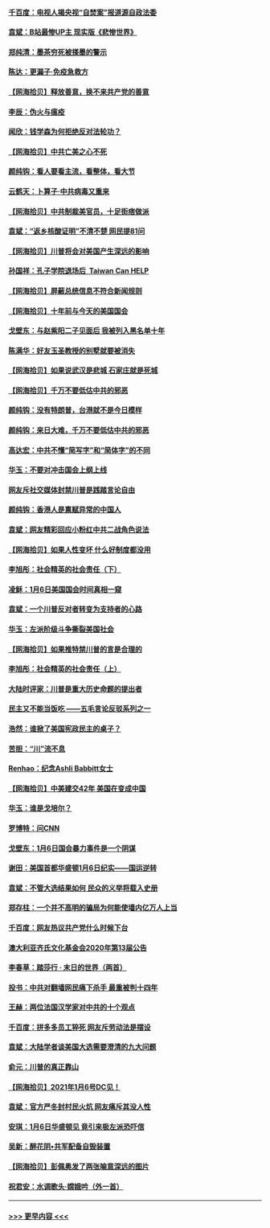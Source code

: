 #### [千百度：电视人揭央视“自焚案”报道源自政法委](../pages/nsc993/n12709760.md?t=01251301) 
#### [袁斌：B站最惨UP主 现实版《悲惨世界》](../pages/nsc993/n12709686.md?t=01251301) 
#### [郑纯清：墨茶穷死被搽墨的警示](../pages/nsc993/n12709262.md?t=01251301) 
#### [陈达：更漏子·免疫急救方](../pages/nsc993/n12709244.md?t=01251301) 
#### [【网海拾贝】释放善意，换不来共产党的善意](../pages/nsc993/n12708361.md?t=01251301) 
#### [李辰：伪火与瘟疫](../pages/nsc993/n12707981.md?t=01251301) 
#### [闻欣：钱学森为何拒绝反对法轮功？](../pages/nsc993/n12707407.md?t=01251301) 
#### [【网海拾贝】中共亡美之心不死](../pages/nsc993/n12707621.md?t=01251301) 
#### [颜纯钩：看人要看主流，看整体，看大节](../pages/nsc993/n12707536.md?t=01251301) 
#### [云鹤天：卜算子‧中共病毒又重来](../pages/nsc993/n12707408.md?t=01251301) 
#### [【网海拾贝】中共制裁美官员，十足街痞做派](../pages/nsc993/n12705115.md?t=01251301) 
#### [袁斌：“返乡核酸证明”不清不楚 网民提81问](../pages/nsc993/n12704982.md?t=01251301) 
#### [【网海拾贝】川普将会对美国产生深远的影响](../pages/nsc993/n12703045.md?t=01251301) 
#### [孙国祥：孔子学院退场后  Taiwan Can HELP](../pages/nsc993/n12702430.md?t=01251301) 
#### [【网海拾贝】屏蔽总统信息不符合新闻规则](../pages/nsc993/n12699998.md?t=01251301) 
#### [【网海拾贝】十年前与今天的美国国会](../pages/nsc993/n12696993.md?t=01251301) 
#### [戈壁东：与赵紫阳二子见面后 我被列入黑名单十年](../pages/nsc993/n12696215.md?t=01251301) 
#### [陈满华：好友玉圣教授的别墅就要被消失](../pages/nsc993/n12695411.md?t=01251301) 
#### [【网海拾贝】如果说武汉是悲城 石家庄就是死城](../pages/nsc993/n12694589.md?t=01251301) 
#### [【网海拾贝】千万不要低估中共的邪恶](../pages/nsc993/n12692771.md?t=01251301) 
#### [颜纯钩：没有特朗普，台港就不是今日模样](../pages/nsc993/n12692678.md?t=01251301) 
#### [颜纯钩：来日大难，千万不要低估中共的邪恶](../pages/nsc993/n12692080.md?t=01251301) 
#### [高达宏：中共不懂“简写字”和“简体字”的不同](../pages/nsc993/n12692068.md?t=01251301) 
#### [华玉：不要对冲击国会上纲上线](../pages/nsc993/n12689948.md?t=01251301) 
#### [网友斥社交媒体封禁川普是践踏言论自由](../pages/nsc993/n12687482.md?t=01251301) 
#### [颜纯钩：香港人是禀赋异常的中国人](../pages/nsc993/n12685142.md?t=01251301) 
#### [袁斌：网友精彩回应小粉红中共二战角色说法](../pages/nsc993/n12684994.md?t=01251301) 
#### [【网海拾贝】如果人性变坏 什么好制度都没用](../pages/nsc993/n12683000.md?t=01251301) 
#### [李旭彤：社会精英的社会责任（下）](../pages/nsc993/n12680604.md?t=01251301) 
#### [凌稣：1月6日美国国会时间真相一窥](../pages/nsc993/n12682780.md?t=01251301) 
#### [袁斌：一个川普反对者转变为支持者的心路](../pages/nsc993/n12682700.md?t=01251301) 
#### [华玉：左派阶级斗争撕裂美国社会](../pages/nsc993/n12681226.md?t=01251301) 
#### [【网海拾贝】如果推特禁川普的言是合理的](../pages/nsc993/n12681232.md?t=01251301) 
#### [李旭彤：社会精英的社会责任（上）](../pages/nsc993/n12680501.md?t=01251301) 
#### [大陆时评家：川普是重大历史命题的提出者](../pages/nsc993/n12679904.md?t=01251301) 
#### [民主又不能当饭吃 ——五毛言论反驳系列之一](../pages/nsc993/n12679877.md?t=01251301) 
#### [浩然：谁掀了美国宪政民主的桌子？](../pages/nsc993/n12679850.md?t=01251301) 
#### [苦胆：“川”流不息](../pages/nsc993/n12678388.md?t=01251301) 
#### [Renhao：纪念Ashli Babbitt女士](../pages/nsc993/n12678359.md?t=01251301) 
#### [【网海拾贝】中美建交42年 美国在变成中国](../pages/nsc993/n12678324.md?t=01251301) 
#### [华玉：谁是戈培尔？](../pages/nsc993/n12677515.md?t=01251301) 
#### [罗博特：问CNN](../pages/nsc993/n12677172.md?t=01251301) 
#### [戈壁东：1月6日国会暴力事件是一个阴谋](../pages/nsc993/n12674639.md?t=01251301) 
#### [谢田：美国首都华盛顿1月6日纪实——国运逆转](../pages/nsc993/n12673190.md?t=01251301) 
#### [袁斌：不管大选结果如何 民众的义举将载入史册](../pages/nsc993/n12672787.md?t=01251301) 
#### [郑存柱：一个并不高明的骗局为何能使墙内亿万人上当](../pages/nsc993/n12671449.md?t=01251301) 
#### [千百度：网友热议共产党什么时候下台](../pages/nsc993/n12670442.md?t=01251301) 
#### [澳大利亚齐氏文化基金会2020年第13届公告](../pages/nsc993/n12670273.md?t=01251301) 
#### [李春草：踏莎行 · 末日的世界（两首）](../pages/nsc993/n12670253.md?t=01251301) 
#### [投书：中共对翻墙网民痛下杀手 最重被判十四年](../pages/nsc993/n12670190.md?t=01251301) 
#### [王赫：两位法国汉学家对中共的十个观点](../pages/nsc993/n12669593.md?t=01251301) 
#### [千百度：拼多多员工猝死 网友斥劳动法是摆设](../pages/nsc993/n12668081.md?t=01251301) 
#### [袁斌：大陆学者谈美国大选需要澄清的九大问题](../pages/nsc993/n12668023.md?t=01251301) 
#### [俞元：川普的真正靠山](../pages/nsc993/n12668000.md?t=01251301) 
#### [【网海拾贝】2021年1月6号DC见！](../pages/nsc993/n12664957.md?t=01251301) 
#### [袁斌：官方严冬封村民火炕 网友痛斥其没人性](../pages/nsc993/n12664882.md?t=01251301) 
#### [安琪：1月6日华盛顿见 竟引来极左派恐吓信](../pages/nsc993/n12664831.md?t=01251301) 
#### [吴新：醉花阴•共军配备自毁装置](../pages/nsc993/n12664766.md?t=01251301) 
#### [【网海拾贝】彭佩奥发了两张喻意深远的图片](../pages/nsc993/n12663515.md?t=01251301) 
#### [祝君安：水调歌头·嫦娥吟（外一首）](../pages/nsc993/n12663345.md?t=01251301) 

----
#### [ >>> 更早内容 <<< ](../indexes/nsc993-earlier.md)
